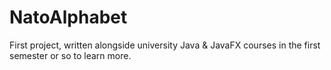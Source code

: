 # NatoAlphabet
First project, written alongside university Java & JavaFX courses in the first semester or so to learn more.
